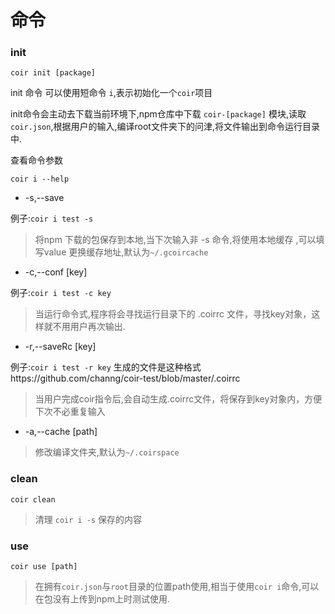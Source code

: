 # 命令

### init
```
coir init [package]
```
init 命令 可以使用短命令 `i`,表示初始化一个`coir`项目

init命令会主动去下载当前环境下,npm仓库中下载 `coir-[package]` 模块,读取`coir.json`,根据用户的输入,编译root文件夹下的问津,将文件输出到命令运行目录中.

查看命令参数
```
coir i --help
```
* -s,--save

例子:`coir i test -s`
>将npm 下载的包保存到本地,当下次输入非 -s 命令,将使用本地缓存 ,可以填写value 更换缓存地址,默认为`~/.gcoircache`

* -c,--conf [key]

例子:`coir i test -c key`


>当运行命令式,程序将会寻找运行目录下的 .coirrc 文件，寻找key对象，这样就不用用户再次输出.

* -r,--saveRc [key]

例子:`coir i test -r key`
生成的文件是这种格式https://github.com/channg/coir-test/blob/master/.coirrc
>当用户完成coir指令后,会自动生成.coirrc文件，将保存到key对象内，方便下次不必重复输入

* -a,--cache [path]

>修改编译文件夹,默认为`~/.coirspace`


### clean

```
coir clean
```

>清理 `coir i -s` 保存的内容


### use

```
coir use [path]
```

>在拥有`coir.json`与`root`目录的位置path使用,相当于使用`coir i`命令,可以在包没有上传到npm上时测试使用.